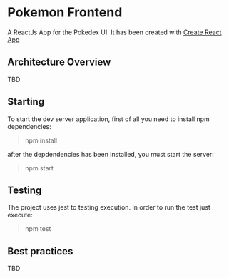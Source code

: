 # Pokemon Frontend

A ReactJs App for the Pokedex UI. It has been created with [Create React App](https://github.com/facebook/create-react-app) 

## Architecture Overview

TBD

## Starting

To start the dev server application, first of all you need to install npm dependencies:

> npm install

after the depdendencies has been installed, you must start the server:

> npm start

## Testing

The project uses jest to testing execution. In order to run the test just execute:

> npm test

## Best practices

TBD
